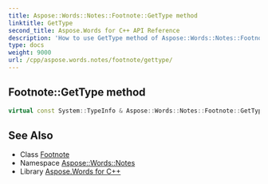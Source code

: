 ```yaml
---
title: Aspose::Words::Notes::Footnote::GetType method
linktitle: GetType
second_title: Aspose.Words for C++ API Reference
description: 'How to use GetType method of Aspose::Words::Notes::Footnote class in C++.'
type: docs
weight: 9000
url: /cpp/aspose.words.notes/footnote/gettype/
---
```

## Footnote::GetType method




```cpp
virtual const System::TypeInfo & Aspose::Words::Notes::Footnote::GetType() const override
```

## See Also

* Class [Footnote](../)
* Namespace [Aspose::Words::Notes](../../)
* Library [Aspose.Words for C++](../../../)
